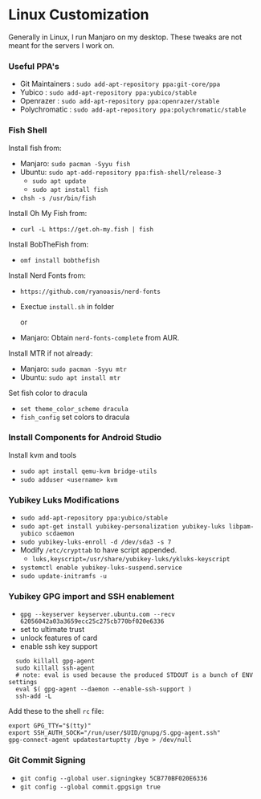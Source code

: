 # Linux Customization

Generally in Linux, I run Manjaro on my desktop. These tweaks are not meant for the servers I work on.

### Useful PPA's
- Git Maintainers : `sudo add-apt-repository ppa:git-core/ppa`
- Yubico : `sudo add-apt-repository ppa:yubico/stable`
- Openrazer : `sudo add-apt-repository ppa:openrazer/stable`
- Polychromatic : `sudo add-apt-repository ppa:polychromatic/stable`


### Fish Shell

Install fish from:

- Manjaro: `sudo pacman -Syyu fish`
- Ubuntu: `sudo apt-add-repository ppa:fish-shell/release-3`
  - `sudo apt update`
  - `sudo apt install fish`
- `chsh -s /usr/bin/fish`

Install Oh My Fish from:

- `curl -L https://get.oh-my.fish | fish`

Install BobTheFish from:

- `omf install bobthefish`

Install Nerd Fonts from:

- `https://github.com/ryanoasis/nerd-fonts`
- Exectue `install.sh` in folder

    or

- Manjaro: Obtain `nerd-fonts-complete` from AUR.

Install MTR if not already:

- Manjaro: `sudo pacman -Syyu mtr`
- Ubuntu: `sudo apt install mtr`

Set fish color to dracula

- `set theme_color_scheme dracula`
- `fish_config` set colors to dracula

### Install Components for Android Studio

Install kvm and tools
- `sudo apt install qemu-kvm bridge-utils`
- `sudo adduser <username> kvm`

### Yubikey Luks Modifications
- `sudo add-apt-repository ppa:yubico/stable`
- `sudo apt-get install yubikey-personalization yubikey-luks libpam-yubico scdaemon`
- `sudo yubikey-luks-enroll -d /dev/sda3 -s 7`
- Modify `/etc/crypttab` to have script appended.
  - `luks,keyscript=/usr/share/yubikey-luks/ykluks-keyscript`
- `systemctl enable yubikey-luks-suspend.service`
- `sudo update-initramfs -u`

### Yubikey GPG import and SSH enablement
- `gpg --keyserver keyserver.ubuntu.com --recv 62056042a03a3659ecc25c275cb770bf020e6336`
- set to ultimate trust
- unlock features of card
- enable ssh key support
```console
  sudo killall gpg-agent
  sudo killall ssh-agent
  # note: eval is used because the produced STDOUT is a bunch of ENV settings
  eval $( gpg-agent --daemon --enable-ssh-support )
  ssh-add -L
```
Add these to the shell `rc` file:

```console
export GPG_TTY="$(tty)"
export SSH_AUTH_SOCK="/run/user/$UID/gnupg/S.gpg-agent.ssh"
gpg-connect-agent updatestartuptty /bye > /dev/null
```

### Git Commit Signing
- `git config --global user.signingkey 5CB770BF020E6336`
- `git config --global commit.gpgsign true`
